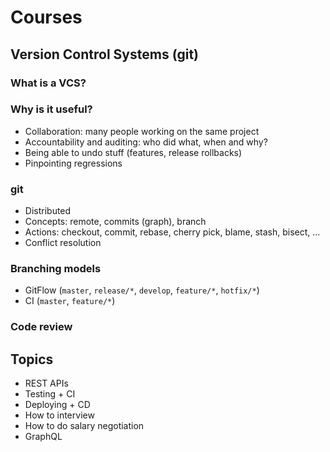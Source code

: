 # Courses

## Version Control Systems (git)

### What is a VCS?

### Why is it useful?

- Collaboration: many people working on the same project
- Accountability and auditing: who did what, when and why?
- Being able to undo stuff (features, release rollbacks)
- Pinpointing regressions

### git

- Distributed
- Concepts: remote, commits (graph), branch
- Actions: checkout, commit, rebase, cherry pick, blame, stash, bisect, ...
- Conflict resolution

### Branching models

- GitFlow (`master`, `release/*`, `develop`, `feature/*`, `hotfix/*`)
- CI (`master`, `feature/*`)

### Code review

## Topics

- REST APIs
- Testing + CI
- Deploying + CD
- How to interview
- How to do salary negotiation
- GraphQL
